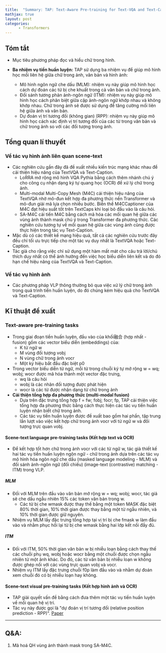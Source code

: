 ```yaml
---
title:  "Summary: TAP: Text-Aware Pre-training for Text-VQA and Text-Caption"
mathjax: true
layout: post
categories: 
      - Transformers
---
```


## Tóm tắt
- Mục tiêu phương pháp đọc và hiểu chữ trong hình.

- **Ba nhiệm vụ tiền huấn luyện:** TAP sử dụng ba nhiệm vụ để giúp mô hình học mối liên hệ giữa chữ trong ảnh, văn bản và hình ảnh:
    - Mô hình ngôn ngữ che dấu (MLM): nhiệm vụ này giúp mô hình học cách dự đoán các từ bị che khuất trong cả văn bản và chữ trong ảnh.
    - Đối sánh tương phản ảnh-ngôn ngữ (ITM): nhiệm vụ này giúp mô hình học cách phân biệt giữa cặp ảnh-ngôn ngữ khớp nhau và không khớp nhau. Chữ trong ảnh sẽ được sử dụng để tăng cường mối liên hệ giữa ảnh và văn bản.
    - Dự đoán vị trí tương đối (không gian) (RPP): nhiệm vụ này giúp mô hình học cách xác định vị trí tương đối của các từ trong văn bản và chữ trong ảnh so với các đối tượng trong ảnh.
## Tổng quan lí thuyết
### Về tác vụ hình ảnh liên quan scene-text
- Các nghiên cứu gần đây đã đề xuất nhiều kiến trúc mạng khác nhau để cải thiện hiệu năng của TextVQA và Text-Caption.
    - LoRRA mở rộng mô hình VQA Pythia bằng cách thêm nhánh chú ý cho công cụ nhận dạng ký tự quang học (OCR) để xử lý chữ trong ảnh.
    - Multi-modal Multi-Copy Mesh (M4C) cải thiện hiệu năng của TextVQA nhờ mô-đun kết hợp đa phương thức nền Transformer và mô-đun giải mã lựa chọn nhiều bước. Biến thể M4CCaptioner của M4C đạt hiệu suất tốt trên TextCaps khi loại bỏ đầu vào là câu hỏi.
    - SA-M4C cải tiến M4C bằng cách mã hóa các mối quan hệ giữa các vùng ảnh thành mask chú ý trong Transformer đa phương thức. Các nghiên cứu tương tự về mối quan hệ giữa các vùng ảnh cũng được thực hiện trong tác vụ Text-Caption.
- Mặc dù có các thiết kế mạng hiệu quả, tất cả các nghiên cứu trước đây đều chỉ tối ưu trực tiếp cho một tác vụ duy nhất là TextVQA hoặc Text-Caption.
- Tác giả cho rằng việc chỉ sử dụng một hàm mất mát cho câu trả lời/chú thích duy nhất có thể ảnh hưởng đến việc học biểu diễn liên kết và do đó hạn chế hiệu năng của TextVQA và Text-Caption.
### Về tác vụ hình ảnh
- Các phương pháp VLP thông thường bỏ qua việc xử lý chữ trong ảnh trong quá trình tiền huấn luyện, do đó chúng kém hiệu quả cho TextVQA và Text-Caption.
## Kĩ thuật đề xuất
### Text-aware pre-training tasks
- Trong giai đoạn tiền huấn luyện, đầu vào của khối融合 (hợp nhất - fusion) gồm các vector biểu diễn (embeddings) của:
    - K từ ngữ w
    - M vùng đối tượng vobj
    - N vùng chữ trong ảnh vocr
    - Một ký hiệu bắt đầu đặc biệt p0
- Trong vector biểu diễn từ ngữ, mỗi từ trong chuỗi ký tự mở rộng w = wq; wobj; wocr được mã hóa thành một vector đặc trưng,
    - wq là câu hỏi
    - wobj là các nhãn đối tượng được phát hiện
    - wocr là các từ được nhận dạng từ chữ trong ảnh
- **Cải thiện tổng hợp đa phương thức (multi-modal fusion)**
    - Dựa trên đặc trưng tổng hợp f = fw; fobj; focr; fp, TAP cải thiện việc tổng hợp đa phương thức bằng cách thực hiện các tác vụ tiền huấn luyện nhận biết chữ trong ảnh.
    - Các tác vụ tiền huấn luyện được đề xuất bao gồm hai phần, tập trung lần lượt vào việc kết hợp chữ trong ảnh vocr với từ ngữ w và đối tượng trực quan vobj.

#### Scene-text language pre-training tasks (Kết hợp text và OCR)
- Để kết hợp tốt hơn chữ trong ảnh vocr với các từ ngữ w, tác giả thiết kế hai tác vụ tiền huấn luyện ngôn ngữ - chữ trong ảnh dựa trên các tác vụ mô hình hóa ngôn ngữ che dấu (masked language modeling - MLM) và đối sánh ảnh-ngôn ngữ (đối chiếu) (image-text (contrastive) matching - ITM) trong VLP.
##### MLM
- Đối với MLM trên đầu vào văn bản mở rộng w = wq; wobj; wocr, tác giả sẽ che dấu ngẫu nhiên 15% các token văn bản trong w.
    - Các từ bị che wmask được thay thế bằng một token MASK đặc biệt 80% thời gian, 10% thời gian được thay bằng một từ ngẫu nhiên, và 10% thời gian được giữ nguyên.
- Nhiệm vụ MLM lấy đặc trưng tổng hợp tại vị trí bị che fmask w làm đầu vào và nhằm phục hồi lại từ bị che wmask bằng hai lớp kết nối đầy đủ.
  
##### ITM
- Đối với ITM, 50% thời gian văn bản w bị nhiễu loạn bằng cách thay thế các chuỗi phụ wq, wobj hoặc wocr bằng một chuỗi được chọn ngẫu nhiên từ một ảnh khác. Do đó, các từ văn bản bị nhiễu loạn w không được ghép nối với các vùng trực quan vobj và vocr.
- Nhiệm vụ ITM lấy đặc trưng chuỗi f0p làm đầu vào và nhằm dự đoán xem chuỗi đó có bị nhiễu loạn hay không.

#### Scene-text visual pre-training tasks  (Kết hợp hình ảnh và OCR)
- TAP giải quyết vấn đề bằng cách đưa thêm một tác vụ tiền huấn luyện về mối quan hệ vị trí.
- Tác vụ này được gọi là "dự đoán vị trí tương đối (relative position prediction - RPP)". 
[Paper](https://arxiv.org/abs/2012.04638])

------
## Q&A:
1. Mã hoá QH vùng ảnh thành mask trong SA-M4C. 
